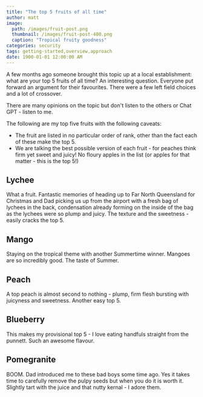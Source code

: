 ```yaml
---
title: "The top 5 fruits of all time"
author: matt
image: 
  path: /images/fruit-post.png
  thumbnail: /images/fruit-post-400.png
  caption: "Tropical fruity goodness"
categories: security
tags: getting-started,overview,approach
date: 1900-01-01 12:00:00 AM
---
```


A few months ago someone brought this topic up at a local establishment: what are your top 5 fruits of all time? An interesting question. Everyone put forward an argument for their favourites. There were a few left field choices and a lot of crossover.

There are many opinions on the topic but don't listen to the others or Chat GPT - listen to me.

The following are my top five fruits with the following caveats:

 - The fruit are listed in no particular order of rank, other than the fact each of these make the top 5.
- We are talking the best possible version of each fruit - for peaches think firm yet sweet and juicy! No floury apples in the list (or apples for that matter - this is the top 5!)

## Lychee

What a fruit. Fantastic memories of heading up to Far North Queensland for Christmas and Dad picking us up from the airport with a fresh bag of lychees in the back, condensation already forming on the inside of the bag as the lychees were so plump and juicy. The texture and the sweetness - easily cracks the top 5.

## Mango

Staying on the tropical theme with another Summertime winner. Mangoes are so incredibly good. The taste of Summer.

## Peach

A top peach is almost second to nothing - plump, firm flesh bursting with juicyness and sweetness. Another easy top 5.

## Blueberry

This makes my provisional top 5 - I love eating handfuls straight from the punnett. Such an awesome flavour.

## Pomegranite

BOOM. Dad introduced me to these bad boys some time ago. Yes it takes time to carefully remove the pulpy seeds but when you do it is worth it. Slightly tart with the juice and that nutty kernal - I adore them.